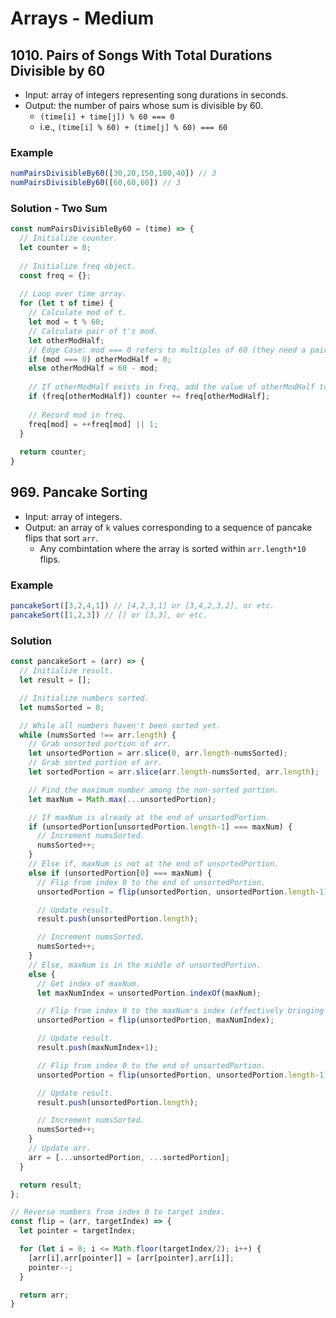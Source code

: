 # Arrays - Medium

## 1010. Pairs of Songs With Total Durations Divisible by 60
- Input: array of integers representing song durations in seconds.
- Output: the number of pairs whose sum is divisible by 60.
  - `(time[i] + time[j]) % 60 === 0`
  - i.e., `(time[i] % 60) + (time[j] % 60) === 60`
### Example
```js
numPairsDivisibleBy60([30,20,150,100,40]) // 3
numPairsDivisibleBy60([60,60,60]) // 3
```
### Solution - Two Sum
```js
const numPairsDivisibleBy60 = (time) => {
  // Initialize counter.
  let counter = 0;
  
  // Initialize freq object.
  const freq = {};
  
  // Loop over time array.
  for (let t of time) {
    // Calculate mod of t.
    let mod = t % 60;
    // Calculate pair of t's mod.
    let otherModHalf;
    // Edge Case: mod === 0 refers to multiples of 60 (they need a pair that is a 0 or another multiple of 60). So, otherModHalf needs to be 0.
    if (mod === 0) otherModHalf = 0;
    else otherModHalf = 60 - mod;
    
    // If otherModHalf exists in freq, add the value of otherModHalf to counter. 
    if (freq[otherModHalf]) counter += freq[otherModHalf];
    
    // Record mod in freq.
    freq[mod] = ++freq[mod] || 1;
  }
  
  return counter;
}
```
## 969. Pancake Sorting
- Input: array of integers.
- Output: an array of `k` values corresponding to a sequence of pancake flips that sort `arr`.
  - Any combintation where the array is sorted within `arr.length*10` flips.
### Example
```js
pancakeSort([3,2,4,1]) // [4,2,3,1] or [3,4,2,3,2], or etc.
pancakeSort([1,2,3]) // [] or [3,3], or etc.
```
### Solution
```js
const pancakeSort = (arr) => {
  // Initialize result.
  let result = [];

  // Initialize numbers sorted.
  let numsSorted = 0;

  // While all numbers haven't been sorted yet.
  while (numsSorted !== arr.length) {
    // Grab unsorted portion of arr.
    let unsortedPortion = arr.slice(0, arr.length-numsSorted);
    // Grab sorted portion of arr.
    let sortedPortion = arr.slice(arr.length-numsSorted, arr.length);

    // Find the maximum number among the non-sorted portion.
    let maxNum = Math.max(...unsortedPortion);

    // If maxNum is already at the end of unsortedPortion.
    if (unsortedPortion[unsortedPortion.length-1] === maxNum) {
      // Increment numsSorted.
      numsSorted++;
    }
    // Else if, maxNum is not at the end of unsortedPortion.
    else if (unsortedPortion[0] === maxNum) {
      // Flip from index 0 to the end of unsortedPortion.
      unsortedPortion = flip(unsortedPortion, unsortedPortion.length-1)

      // Update result.
      result.push(unsortedPortion.length);

      // Increment numsSorted.
      numsSorted++;
    }
    // Else, maxNum is in the middle of unsortedPortion.
    else {
      // Get index of maxNum.
      let maxNumIndex = unsortedPortion.indexOf(maxNum);

      // Flip from index 0 to the maxNum's index (effectively bringing maxNum to index 0).
      unsortedPortion = flip(unsortedPortion, maxNumIndex);

      // Update result.
      result.push(maxNumIndex+1);

      // Flip from index 0 to the end of unsortedPortion.
      unsortedPortion = flip(unsortedPortion, unsortedPortion.length-1);

      // Update result.
      result.push(unsortedPortion.length);

      // Increment numsSorted.
      numsSorted++;
    }
    // Update arr.
    arr = [...unsortedPortion, ...sortedPortion];
  }

  return result;
};

// Reverse numbers from index 0 to target index.
const flip = (arr, targetIndex) => {
  let pointer = targetIndex;

  for (let i = 0; i <= Math.floor(targetIndex/2); i++) {
    [arr[i],arr[pointer]] = [arr[pointer],arr[i]];
    pointer--;
  }

  return arr;
}
```
